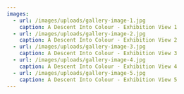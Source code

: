 ```yaml
---
images:
  - url: /images/uploads/gallery-image-1.jpg
    caption: A Descent Into Colour - Exhibition View 1
  - url: /images/uploads/gallery-image-2.jpg
    caption: A Descent Into Colour - Exhibition View 2
  - url: /images/uploads/gallery-image-3.jpg
    caption: A Descent Into Colour - Exhibition View 3
  - url: /images/uploads/gallery-image-4.jpg
    caption: A Descent Into Colour - Exhibition View 4
  - url: /images/uploads/gallery-image-5.jpg
    caption: A Descent Into Colour - Exhibition View 5
---
```

